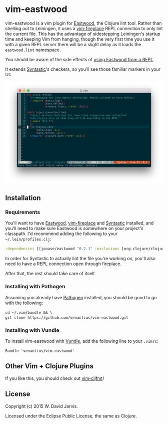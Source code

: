 # vim-eastwood


vim-eastwood is a vim plugin for [Eastwood](https://github.com/jonase/eastwood/), the Clojure lint tool. Rather than shelling out to Leiningen, it uses a [vim-fireplace](https://github.com/tpope/vim-fireplace/) REPL connection to only lint the current file. This has the advantage of sidestepping Leiningen's startup time and keeping Vim from hanging, though the very first time you use it with a given REPL server there will be a slight delay as it loads the `eastwood.lint` namespace.

You should be aware of the side effects of [using Eastwood from a REPL](https://github.com/jonase/eastwood#running-eastwood-in-a-repl).

It extends [Syntastic](https://github.com/scrooloose/syntastic)'s checkers, so you'll see those familiar markers in your UI:

![](doc/demo.png)

## Installation

### Requirements

You'll want to have [Eastwood](https://github.com/jonase/eastwood/), [vim-fireplace](https://github.com/tpope/vim-fireplace/) and [Syntastic](https://github.com/scrooloose/syntastic) installed, and you'll need to make sure Eastwood is somewhere on your project's classpath. I'd recommend adding the following to your `~/.lein/profiles.clj`:

```clojure
:dependencies [[jonase/eastwood "0.2.1" :exclusions [org.clojure/clojure]]]
```

In order for Syntastic to actually lint the file you're working on, you'll also need to have a REPL connection open through fireplace.

After that, the rest should take care of itself.

### Installing with Pathogen

Assuming you already have [Pathogen](https://github.com/tpope/vim-pathogen) installed, you should be good to go with the following:

```
cd ~/.vim/bundle && \
git clone https://github.com/venantius/vim-eastwood.git
```

### Installing with Vundle

To install vim-eastwood with [Vundle](https://github.com/gmarik/Vundle.vim), add the following line to your `.vimrc`:
```
Bundle 'venantius/vim-eastwood'
```

## Other Vim + Clojure Plugins

If you like this, you should check out [vim-cljfmt](https://github.com/venantius/vim-cljfmt)!

## License

Copyright (c) 2015 W. David Jarvis.

Licensed under the Eclipse Public License, the same as Clojure.
